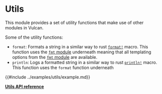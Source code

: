 # Utils

This module provides a set of utility functions that make use of other modules in Vulcan.

Some of the utility functions:
- `format`: Formats a string in a similar way to rust [`format!`](https://doc.rust-lang.org/std/macro.format.html) macro. This function uses the [`fmt` module](./fmt.md) underneath meaning that all templating options from the [`fmt` module](./fmt.md) are available.
- `println`: Logs a formatted string in a similar way to rust [`println!`](https://doc.rust-lang.org/std/macro.println.html) macro. This function uses
  the `format` function underneath

{{#include ../examples/utils/example.md}}

[**Utils API reference**](../references/Utils.md)
